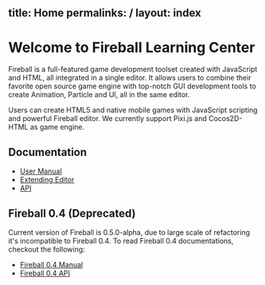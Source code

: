 title: Home
permalinks: /
layout: index
---
# Welcome to Fireball Learning Center

Fireball is a full-featured game development toolset created with JavaScript and HTML, all integrated in a single editor. It allows users to combine their favorite open source game engine with top-notch GUI development tools to create Animation, Particle and UI, all in the same editor.  

Users can create HTML5 and native mobile games with JavaScript scripting and powerful Fireball editor. We currently support Pixi.js and Cocos2D-HTML as game engine.

## Documentation

- [User Manual](/manual/index)
- [Extending Editor](/editor/index)
- [API](/api)

## Fireball 0.4 (Deprecated)

Current version of Fireball is 0.5.0-alpha, due to large scale of refactoring it's incompatible to Fireball 0.4. To read Fireball 0.4 documentations, checkout the following:

- [Fireball 0.4 Manual](/0.4)
- [Fireball 0.4 API](/api-0.4)
